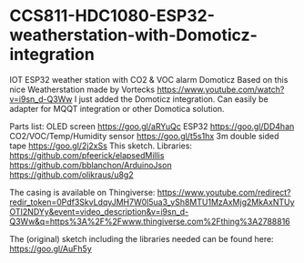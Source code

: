 # CCS811-HDC1080-ESP32-weatherstation-with-Domoticz-integration
IOT ESP32 weather station with CO2 &amp; VOC alarm Domoticz 
Based on this nice Weatherstation made by Vortecks 
https://www.youtube.com/watch?v=i9sn_d-Q3Ww
I just added the Domoticz integration. 
Can easily be adapter for MQQT integration or other Domotica solution.

Parts list:
OLED screen https://goo.gl/aRYuQc
ESP32 https://goo.gl/DD4han
CO2/VOC/Temp/Humidity sensor https://goo.gl/t5s1hx
3m double sided tape https://goo.gl/2j2xSs
This sketch.
Libraries:
https://github.com/pfeerick/elapsedMillis
https://github.com/bblanchon/ArduinoJson
https://github.com/olikraus/u8g2

The casing is available on Thingiverse: https://www.youtube.com/redirect?redir_token=0Pdf3SkvLdqyJMH7W0l5ua3_ySh8MTU1MzAxMjg2MkAxNTUyOTI2NDYy&event=video_description&v=i9sn_d-Q3Ww&q=https%3A%2F%2Fwww.thingiverse.com%2Fthing%3A2788816

The (original) sketch including the libraries needed can be found here: https://goo.gl/AuFh5y
